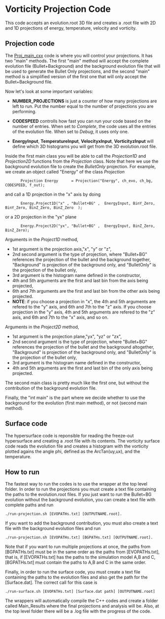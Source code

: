 # Vorticity Projection Code

This code accepts an evolution.root 3D file and creates a .root file with 2D and 1D projections of energy, temperature, velocity and vorticity.

## Projection code

The [Proj_main_cxx](https://github.com/jbarbon/masters-project/blob/main/projection-code/Vorticity_Base/doMain/Projection_Class/src/Proj_main.cxx) code is where you will control your projections. It has two "main" methods. The first "main" method will accept the complete evolution file (Bullet+Background) and the background evolution file that will be used to generate the Bullet Only projections, and the second "main" method is a simplified version of the first one that will only accept the Bullet+Background file.

Now let's look at some important variables:

* **NUMBER_PROJECTIONS** is just a counter of how many projections are left to run. Put the number equal to the number of projections you are performing.

* **CODESPEED** controlls how fast you can run your code based on the number of entries. When set to *Complete*, the code uses all the entries of the evolution file. When set to *Debug*, it uses only one.

* **EnergyInput**, **TemperatureInput**, **VelocityxInput**, **VorticityzInput** will define which 3D histograms you will get from the 3D evolution.root file.

Inside the first main class you will be able to call the *Projection1D* and *Projection2D* functions from the *Projection* class. Note that here we use the background evolution file to create the *BulletOnly* projection. For example, we create an object called "Energy" of the class *Projection*

`        Projection Energy      = Projection("Energy", ch_evo, ch_bg, CODESPEED, f_out);
`

and call a 1D projection in the "x" axis by doing

`        Energy.Project1D("x" , "Bullet+BG" ,  EnergyInput, BinY_Zero, BinY_Zero, BinZ_Zero, BinZ_Zero  ); 
`

or a 2D projection in the "yx" plane 

`        Energy.Project2D("yx", "Bullet+BG" ,  EnergyInput, BinZ_Zero, BinZ_Zero);   
`

Arguments in the *Project1D* method,

* 1st argument is the projection axis,"x", "y" or "z",
* 2nd second argument is the type of projection, where "Bullet+BG" references the projection of the bullet and the background together, "Background" is projection of the background only, and "BulletOnly" is the projection of the bullet only,
* 3rd argument is the histogram name defined in the constructor,
* 4th and 5th arguments are the first and last bin from the axis being projected,
* 6th and 7th arguments are the first and last bin from the other axis being projected.
* **NOTE**: if you choose a projection in "x", the 4th and 5th arguments are refered to the "y" axis, and 6th and 7th to the "z" axis. If you choose projection in the "y" axis, 4th and 5th arguments are refered to the "z" axis, and 6th and 7th to the "x" axis, and so on.

Arguments in the *Project2D* method,

* 1st argument is the projection plane,"yx", "yz" or "zx",
* 2nd second argument is the type of projection, where "Bullet+BG" references the projection of the bullet and the background altogether, "Background" is projection of the background only, and "BulletOnly" is the projection of the bullet only,
* 3rd argument is the histogram name defined in the constructor,
* 4th and 5th arguments are the first and last bin of the only axis being projected.

The second main class is pretty much like the first one, but without the contribution of the background evolution file.

Finally, the "int main" is the part where we decide whether to use the background for the evolution (first main method), or not (second main method). 

## Surface code

The hypersurface code is reponsible for reading the freeze-out hypersurface and creating a .root file with its contents. The vorticity surface code reads the evolution file and creates a histogram with the vorticity plotted agains the angle phi, defined as the ArcTan(uy,ux), and the temperature.


## How to run

The fastest way to run the codes is to use the wrapper at the top level folder. In order to run the projections you must create a text file containing the paths to the evolution.root 
files. If you just want to run the Bullet+BG evolution without the background evolution, you can create a text file with complete paths and run

`./run-projection.sh [EVOPATHs.txt] [OUTPUTNAME.root].
`

If you want to add the background contribution, you must also create a text file with the background evolution files and run

`./run-projection.sh [EVOPATHs.txt] [BGPATHs.txt] [OUTPUTNAME.root].
`

Note that if you want to run multiple projections at once, the paths from [BGPATHs.txt] must be in the same order as the paths from [EVOPATHs.txt], that is, if [EVOPATHs.txt] has the paths to the simulation model A,B and C, [BGPATHs.txt] must contain the paths to A,B and C in the same order.


Finally, in order to run the surface code, you must create a text file containing the paths to the evolution files and also get the path for the [Surface.dat]. The correct call for this case is

`./run-surface.sh [EVOPATHs.txt] [Surface.dat path] [OUTPUTNAME.root]`

The wrappers will automatically compile the C++ codes and create a folder called Main_Results where the final projections and analysis will be. Also, at the top level folder there will be a .log file with the progress of the code.